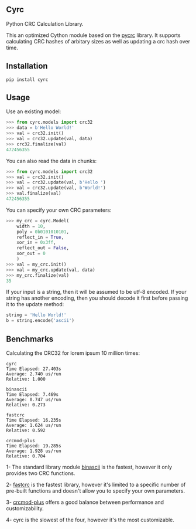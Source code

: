 ## Cyrc

Python CRC Calculation Library.

This an optimized Cython module based on the [pycrc](https://github.com/tpircher/pycrc) library. It supports calculating CRC hashes of arbitary sizes as well as updating a crc hash over time.

## Installation

`pip install cyrc`

## Usage

Use an existing model:

```python
>>> from cyrc.models import crc32
>>> data = b'Hello World!'
>>> val = crc32.init()
>>> val = crc32.update(val, data)
>>> crc32.finalize(val)
472456355
```

You can also read the data in chunks:

```python
>>> from cyrc.models import crc32
>>> val = crc32.init()
>>> val = crc32.update(val, b'Hello ')
>>> val = crc32.update(val, b'World!')
>>> val.finalize(val)
472456355
```

You can specify your own CRC parameters:

```python
>>> my_crc = cyrc.Model(
	width = 10,
	poly = 0b0101010101,
	reflect_in = True,
	xor_in = 0x3ff,
	reflect_out = False,
	xor_out = 0
	)
>>> val = my_crc.init()
>>> val = my_crc.update(val, data)
>>> my_crc.finalize(val)
35
```

If your input is a string, then it will be assumed to be utf-8 encoded. If your string has another encoding, then you should decode it first before passing it to the update method:

```python
string = 'Hello World!'
b = string.encode('ascii')
```

## Benchmarks

Calculating the CRC32 for lorem ipsum 10 million times:

```
cyrc
Time Elapsed: 27.403s
Average: 2.740 us/run
Relative: 1.000

binascii
Time Elapsed: 7.469s
Average: 0.747 us/run
Relative: 0.273

fastcrc
Time Elapsed: 16.235s
Average: 1.624 us/run
Relative: 0.592

crcmod-plus
Time Elapsed: 19.285s
Average: 1.928 us/run
Relative: 0.704
```

1- The standard library module [binascii](https://docs.python.org/3/library/binascii.html) is the fastest, however it only provides two CRC functions.

2- [fastcrc](https://github.com/overcat/fastcrc) is the fastest library, however it's limited to a specific number of pre-built functions and doesn't allow you to specify your own parameters.

3- [crcmod-plus](https://github.com/ntamas/crcmod-plus) offers a good balance between performance and customizability.

4- cyrc is the slowest of the four, however it's the most customizable.
